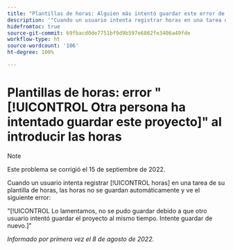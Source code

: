 ```yaml
---
title: "Plantillas de horas: Alguien más intentó guardar este error de proyecto al introducir horas"
description: '"Cuando un usuario intenta registrar horas en una tarea de su plantilla de horas, las horas no se guardan automáticamente y el usuario ve un error".'
hidefromtoc: true
source-git-commit: 69fbacd0de7751bf9d9b597e6862fe3406a49fde
workflow-type: ht
source-wordcount: '106'
ht-degree: 100%

---
```



# Plantillas de horas: error &quot;[!UICONTROL Otra persona ha intentado guardar este proyecto]&quot; al introducir las horas

>[!NOTE]
>
>Este problema se corrigió el 15 de septiembre de 2022.

Cuando un usuario intenta registrar [!UICONTROL horas] en una tarea de su plantilla de horas, las horas no se guardan automáticamente y ve el siguiente error:

&quot;[!UICONTROL Lo lamentamos, no se pudo guardar debido a que otro usuario intentó guardar el proyecto al mismo tiempo. Intente guardar de nuevo.]&quot;

_Informado por primera vez el 8 de agosto de 2022._

